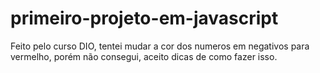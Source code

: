 # primeiro-projeto-em-javascript
Feito pelo curso DIO, tentei mudar a cor dos numeros em negativos para vermelho, porém não consegui,
aceito dicas de como fazer isso. 

